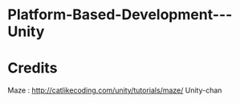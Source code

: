 # Platform-Based-Development---Unity

# Credits 
Maze : http://catlikecoding.com/unity/tutorials/maze/
Unity-chan 
